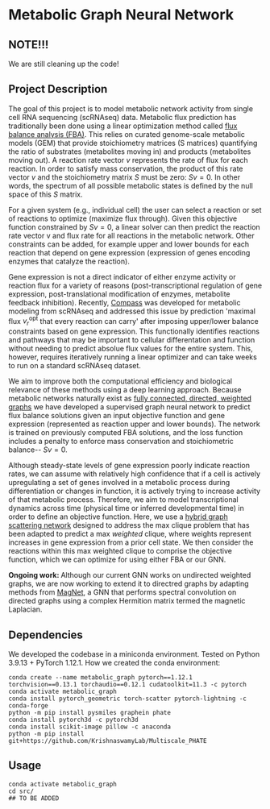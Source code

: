 # Metabolic Graph Neural Network

## NOTE!!!
We are still cleaning up the code!

## Project Description
The goal of this project is to model metabolic network activity from single cell RNA sequencing (scRNAseq) data. 
Metabolic flux prediction has traditionally been done using a linear optimization method called [flux balance analysis (FBA)](https://pubmed.ncbi.nlm.nih.gov/33292061/). This relies on curated genome-scale metabolic models (GEM) that provide stoichiometry matrices (S matrices) quantifying the ratio of substrates (metabolites moving in) and products (metabolites moving out). A reaction rate vector $v$ represents the rate of flux for each reaction. In order to satisfy mass conservation, the product of this rate vector $v$ and the stoichiometry matrix $S$ must be zero: $Sv=0$. In other words, the spectrum of all possible metabolic states is defined by the null space of this $S$ matrix. 

For a given system (e.g., individual cell) the user can select a reaction or set of reactions to optimize (maximize flux through). Given this objective function constrained by $Sv=0$, a linear solver can then predict the reaction rate vector v and flux rate for all reactions in the metabolic network. Other constraints can be added, for example upper and lower bounds for each reaction that depend on gene expression (expression of genes encoding enzymes that catalyze the reaction). 

Gene expression is not a direct indicator of either enzyme activity or reaction flux for a variety of reasons (post-transcriptional regulation of gene expression, post-translational modification of enzymes, metabolite feedback inhibition). Recently, [Compass](https://yoseflab.github.io/software/compass/) was developed for metabolic modeling from scRNAseq and addressed this issue by prediction 'maximal flux $v_{r}^{\text{opt}}$ that every reaction can carry' after imposing upper/lower balance constraints based on gene expression. This functionally identifies reactions and pathways that may be important to cellular differentation and function without needing to predict absolue flux values for the entire system. This, however, requires iteratively running a linear optimizer and can take weeks to run on a standard scRNAseq dataset. 

We aim to improve both the computational efficiency and biological relevance of these methods using a deep learning approach. Because metabolic networks naturally exist as [fully connected, directed, weighted graphs](https://www.nature.com/articles/s41540-018-0067-y#:~:text=Mass%20flow%20graphs%3A%20incorporating%20information,predict%20environment%2Dspecific%20flux%20distributions) we have developed a supervised graph neural network to predict flux balance solutions given an input objective function and gene expression (represented as reaction upper and lower bounds). The network is trained on previously computed FBA solutions, and the loss function includes a penalty to enforce mass conservation and stoichiometric balance-- $Sv=0$.

Although steady-state levels of gene expression poorly indicate reaction rates, we can assume with relatively high confidence that if a cell is actively upregulating a set of genes involved in a metabolic process during differentiation or changes in function, it is actively trying to increase activity of that metabolic process. Therefore, we aim to model transcriptional dynamics across time (physical time or inferred developmental time) in order to define an objective function. Here, we use a [hybrid graph scattering network](https://arxiv.org/abs/2206.01506) designed to address the max clique problem that has been adapted to predict a max <i>weighted</i> clique, where weights represent increases in gene expression from a prior cell state. We then consider the reactions within this max weighted clique to comprise the objective function, which we can optimize for using either FBA or our GNN. 

<b>Ongoing work: </b>Although our current GNN works on undirected weighted graphs, we are now working to extend it to directred graphs by adapting methods from [MagNet](https://github.com/matthew-hirn/magnet), a GNN that performs spectral convolution on directed graphs using a complex Hermition matrix termed the magnetic Laplacian. 


## Dependencies
We developed the codebase in a miniconda environment.
Tested on Python 3.9.13 + PyTorch 1.12.1.
How we created the conda environment:
```
conda create --name metabolic_graph pytorch==1.12.1 torchvision==0.13.1 torchaudio==0.12.1 cudatoolkit=11.3 -c pytorch
conda activate metabolic_graph
conda install pytorch_geometric torch-scatter pytorch-lightning -c conda-forge
python -m pip install pysmiles graphein phate
conda install pytorch3d -c pytorch3d
conda install scikit-image pillow -c anaconda
python -m pip install git+https://github.com/KrishnaswamyLab/Multiscale_PHATE
```

## Usage
```
conda activate metabolic_graph
cd src/
## TO BE ADDED
```
